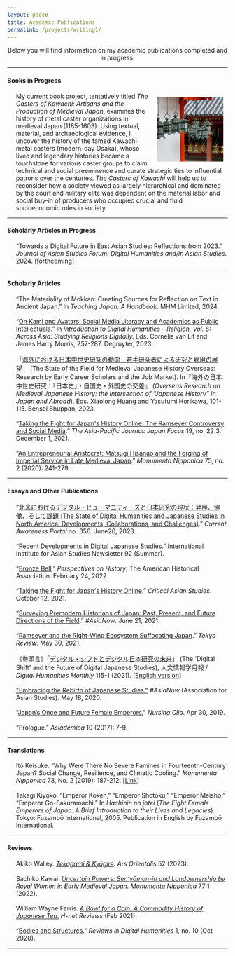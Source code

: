 ```yaml
---
layout: page0
title: Academic Publications
permalink: /projects/writing1/
---
```


<p></p><center>Below you will find information on my academic publications completed and in progress.</center>
<p></p>
<hr>
<p></p>
<h4>Books in Progress</h4>
<p></p>
<div style>
<img src="/images/writing_1_1.png" style="float:right;max-width:30%;padding: 10px 10px 10px 15px;">
</div>
<span style="padding-left: 20px; display:block">
My current book project, tentatively titled <em>The Casters of Kawachi: Artisans and the Production of Medieval Japan</em>, examines the history of metal caster organizations in medieval Japan (1185-1603). Using textual, material, and archaeological evidence, I uncover the history of the famed Kawachi metal casters (modern-day Osaka), whose lived and legendary histories became a touchstone for various caster groups to claim technical and social preeminence and curate strategic ties to influential patrons over the centuries. <em>The Casters of Kawachi</em> will help us to reconsider how a society viewed as largely hierarchical and dominated by the court and military elite was dependent on the material labor and social buy-in of producers who occupied crucial and fluid socioeconomic roles in society.
	</span>
<hr>
<p></p>
<h4>Scholarly Articles in Progress</h4>
<p></p>
<span style="padding-left: 20px; display:block">
				“Towards a Digital Future in East Asian Studies: Reflections from 2023.” <em>Journal of Asian Studies Forum: Digital Humanities and/in Asian Studies</em>. 2024. [forthcoming] 				
</span>
<hr>
<p></p>
<p></p>
<h4>Scholarly Articles</h4>
<p></p>
<span style="padding-left: 20px; display:block">
          		“The Materiality of Mokkan: Creating Sources for Reflection on Text in
				Ancient Japan.” In <em>Teaching Japan: A Handbook</em>. MHM Limited, 2024.<br>&nbsp;<br>
				“<a href="https://doi.org/10.1515/9783110747607-012">On Kami and Avatars: Social Media Literacy and Academics as Public Intellectuals.</a>” In <em>Introduction to Digital Humanities – Religion, Vol. 6: Across Asia: Studying Religions Digitally.</em> Eds. Cornelis van Lit and James Harry Morris, 257-287. Degruyter, 2023.<br>&nbsp;<br>
       			「<a href="https://bensei.jp/index.php?main_page=product_book_info&cPath=2&products_id=103694">海外における日本中世史研究の動向―若手研究者による研究と雇用の展望</a>」 (The State of the Field for Medieval Japanese History Overseas: Research by Early Career Scholars and the Job Market). In『海外の日本中世史研究：「日本史」・自国史・外国史の交差』 (<em>Overseas Research on Medieval Japanese History: the Intersection of “Japanese History” in Japan and Abroad</em>). Eds. Xiaolong Huang and Yasufumi Horikawa, 101-115. Bensei Shuppan, 2023.<br>&nbsp;<br>
				“<a href="https://apjjf.org/2021/22/Curtis.html">Taking the Fight for Japan's History Online: The Ramseyer Controversy and Social Media</a>.” <em>The Asia-Pacific Journal: Japan Focus</em> 19, no. 22:3. December 1, 2021.<br>&nbsp;<br>
				“<a href="https://www.muse.jhu.edu/article/785399">An Entrepreneurial Aristocrat: Matsugi Hisanao and the Forging of Imperial Service in Late Medieval Japan</a>.” <em>Monumenta Nipponica</em> 75, no. 2 (2020): 241-279.
</span>
<hr>
<p></p>
<h4>Essays and Other Publications</h4>
<p></p>
<span style="padding-left: 20px; display:block">
		“<a href="https://doi.org/10.11501/12894518">北米におけるデジタル・ヒューマニティーズと日本研究の現状：発展、協働、そして課題 (The State of Digital Humanities and Japanese Studies in North America: Developments, Collaborations, and Challenges)</a>.” <em>Current Awareness Portal</em> no. 356. June20, 2023.<br>&nbsp;<br>
		“<a href="https://www.iias.asia/the-newsletter/article/recent-developments-digital-japanese-studies">Recent Developments in Digital Japanese Studies</a>.” International Institute for Asian Studies Newsletter 92 (Summer).<br>&nbsp;<br>
		“<a href="https://www.historians.org/publications-and-directories/perspectives-on-history/march-2022/bronze-bell">Bronze Bell</a>.” <em>Perspectives on History</em>, The American Historical Association. February 24, 2022.<br>&nbsp;<br>
		“<a href="https://doi.org/10.52698/JUQE9153">Taking the Fight for Japan's History Online</a>.” <em>Critical Asian Studies</em>. October 12, 2021.<br>&nbsp;<br>
		“<a href="https://www.asianstudies.org/surveying-premodern-historians-of-japan-past-present-and-future-directions-of-the-field/">Surveying Premodern Historians of Japan: Past, Present, and Future Directions of the Field</a>.”<em> #AsiaNow</em>. June 21, 2021.<br>&nbsp;<br>
		“<a href="https://www.tokyoreview.net/2021/05/ramseyer-and-the-right-wing-ecosystem-suffocating-japan/">Ramseyer and the Right-Wing Ecosystem Suffocating Japan</a>.”<em> Tokyo Review</em>. May 30, 2021.<br>&nbsp;<br>
		《巻頭言》「<a href="https://www.dhii.jp/DHM/dhm115-1">デジタル・シフトとデジタル日本研究の未来</a>」 (The 'Digital Shift' and the Future of Digital Japanese Studies), 人文情報学月報 / <em>Digital Humanities Monthly</em> 115-1 (2021). [<a href="http://prcurtis.com/docs/Curtis_Digital_Humanities_Monthly_115-1.pdf">English version</a>]<br>&nbsp;<br>
		<a href="https://www.asianstudies.org/embracing-the-rebirth-of-japanese-studies/">"Embracing the Rebirth of Japanese Studies."</a>  <em>#AsiaNow</em> (Association for Asian Studies). May 18, 2020.<br>&nbsp;<br>
		"<a href="https://nursingclio.org/2019/04/30/japans-once-and-future-female-emperors/">Japan’s Once and Future Female Emperors.</a>" <em>Nursing Clio</em>. Apr 30, 2019.<br>&nbsp;<br>
		“Prologue.” <em>Asiadémica</em> 10 (2017): 7-9.
</span>
<hr>
<p></p>
<h4>Translations</h4>
<p></p>
<span style="padding-left: 20px; display:block">
		Itō Keisuke. “Why Were There No Severe Famines in Fourteenth-Century Japan? Social Change, Resilience, and Climatic Cooling.” <em>Monumenta Nipponica</em> 73, No. 2 (2019): 187-212. [<a href="https://muse.jhu.edu/article/718457">Link</a>]<br>&nbsp;<br>
		Takagi Kiyoko. “Emperor Kōken,” “Emperor Shōtoku,” “Emperor Meishō,” “Emperor Go-Sakuramachi.” In <em>Hachinin no jotei</em> (<em>The Eight Female Emperors of Japan: A Brief Introduction to their Lives and Legacies</em>). Tokyo: Fuzambō International, 2005. Publication in English by Fuzambō International.
</span>
<p></p>
<hr>
<p></p>
<h4>Reviews</h4>
<p></p>
<span style="padding-left: 20px; display:block">
		Akiko Walley. <a href="https://doi.org/10.3998/ars.3996"><em>Tekagami & Kyōgire</em></a>. <em>Ars Orientalis</em> 52 (2023).<br>&nbsp;<br>
		Sachiko Kawai. <a href="https://muse.jhu.edu/article/864911"><em>Uncertain Powers: Sen’yōmon-in and Landownership by Royal Women in Early Medieval Japan.</em></a> <em>Monumenta Nipponica</em> 77:1 (2022).<br>&nbsp;<br>
    William Wayne Farris. <a href="https://www.h-net.org/reviews/showrev.php?id=55852"><em>A Bowl for a Coin: A Commodity History of Japanese Tea.</em></a> <em>H-net Reviews</em> (Feb 2021).<br>&nbsp;<br>
		“<a href="https://reviewsindh.pubpub.org/pub/bodies-and-structures/release/2">Bodies and Structures.</a>” <em>Reviews in Digital Humanities</em> 1, no. 10 (Oct 2020).
</span>
<hr>
<p></p>
